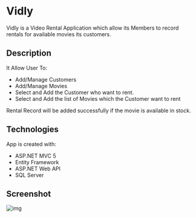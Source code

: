# Vidly

Vidly is a Video Rental Application which allow its Members to record rentals for available movies its customers.

## Description

It Allow User To:

* Add/Manage Customers
* Add/Manage Movies
* Select and Add the Customer who want to rent.
* Select and Add the list of Movies which the Customer want to rent

Rental Record will be added successfully if the movie is available in stock.

## Technologies
App is created with:
* ASP.NET MVC 5
* Entity Framework
* ASP.NET Web API
* SQL Server

## Screenshot

![img](https://user-images.githubusercontent.com/46482689/50996471-c98d8d00-1543-11e9-9b4f-6adf9c8e3d9d.PNG)
